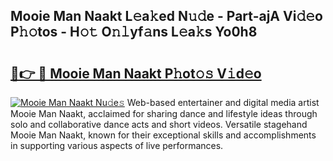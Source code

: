 ## Mooie Man Naakt L𝚎a𝚔ed N𝚞𝚍e - Part-ajA Vi𝚍𝚎o P𝚑𝚘tos - H𝚘𝚝 O𝚗𝚕yf𝚊ns L𝚎a𝚔s Yo0h8

# <h2><a href="http://kf800vb.oniu.top/?m=Mooie+Man+Naakt">🔗👉 🔴 Mooie Man Naakt P𝚑ot𝚘𝚜 V𝚒d𝚎o</a></h2>

[![Mooie Man Naakt Nu𝚍e𝚜](https://i.imgur.com/0qMVB7G.gif)](http://kf800vb.oniu.top/?m=Mooie+Man+Naakt)
Web-based entertainer and digital media artist Mooie Man Naakt, acclaimed for sharing dance and lifestyle ideas through solo and collaborative dance acts and short videos. Versatile stagehand Mooie Man Naakt, known for their exceptional skills and accomplishments in supporting various aspects of live performances.  
